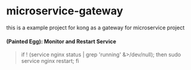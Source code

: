 # microservice-gateway

this is a example project for kong as a gateway for microservice project

#### (Painted Egg): Monitor and Restart Service

> if ! (service nginx status | grep 'running' &>/dev/null); then sudo service nginx restart; fi

